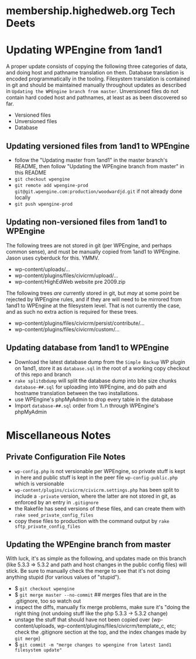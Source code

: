 membership.highedweb.org Tech Deets
===============

# Updating WPEngine from 1and1

A proper update consists of copying the following three categories of data, and doing host and pathname translation on them.  Database translation is encoded programmatically in the tooling.  Filesystem translation is contained in git and should be maintained manually throughout updates as described in `Updating the WPEngine branch from master`.  Unversioned files do not contain hard coded host and pathnames, at least as as been discovered so far.

* Versioned files
* Unversioned files
* Database

## Updating versioned files from 1and1 to WPEngine

* follow the "Updating master from 1and1" in the master branch's README, then follow "Updating the WPEngine branch from master" in this README
* `git checkout wpengine`
* `git remote add wpengine-prod git@git.wpengine.com:production/woodwardjd.git` if not already done locally
* `git push wpengine-prod`

## Updating non-versioned files from 1and1 to WPEngine

The following trees are not stored in git (per WPEngine, and perhaps common sense), and must be manually copied from 1and1 to WPEngine.  Jason uses cyberduck for this.  YMMV.

* wp-content/uploads/...
* wp-content/plugins/files/civicrm/upload/...
* wp-content/HighEdWeb website pre 2009.zip

The following trees *are* currently stored in git, but *may* at some point be rejected by WPEngine rules, and if they are will need to be mirrored from 1and1 to WPEngine at the filesystem level.  That is not currently the case, and as such no extra action is required for these trees.

* wp-content/plugins/files/civicrm/persist/contribute/...
* wp-content/plugins/files/civicrm/custom/...


## Updating database from 1and1 to WPEngine

* Download the latest database dump from the `Simple Backup` WP plugin on 1and1, store it as `database.sql` in the root of a working copy checkout of this repo and branch
* `rake splitdbdump` will split the database dump into bite size chunks `database-##.sql` for uploading into WPEngine, and do path and hostname translation between the two installations. 
* use WPEngine's phpMyAdmin to drop every table in the database
* Import `database-##.sql` order from 1..n through WPEngine's phpMyAdmin

# Miscellaneous Notes

## Private Configuration File Notes
* `wp-config.php` is not versionable per WPEngine, so private stuff is kept in here and public stuff is kept in the peer file `wp-config-public.php` which is versionable
* `wp-content/plugins/civicrm/civicrm.settings.php` has been split to include a `-private` version, where the latter are not stored in git, as enforced by an entry in `.gitignore`
* the Rakefile has seed versions of these files, and can create them with `rake seed_private_config_files`
* copy these files to production with the command output by `rake sftp_private_config_files`

## Updating the WPEngine branch from master

With luck, it's as simple as the following, and updates made on this branch (like 5.3.3 => 5.3.2 and path and host changes in the public config files) will stick.  Be sure to manually check the merge to see that it's not doing anything stupid (for various values of "stupid").

* $ `git checkout wpengine`
* $ `git merge master --no-commit` ## merges files that are in the .gitignore, too so watch out
* inspect the diffs, manually fix merge problems, make sure it's "doing the right thing (not undoing stuff like the php 5.3.3 -> 5.3.2 change)
* unstage the stuff that should have not been copied over (wp-content/uploads, wp-content/plugins/files/civicrm/template_c, etc; check the .gitignore section at the top, and the index changes made by `git merge`)
* $ `git commit -m "merge changes to wpengine from latest 1and1 filesystem update"`
